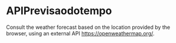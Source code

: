 # APIPrevisaodotempo
Consult the weather forecast based on the location provided by the browser, using an external API https://openweathermap.org/.
